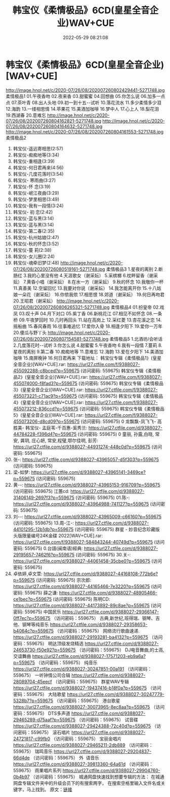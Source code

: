 ﻿---
title: 韩宝仪《柔情极品》6CD(皇星全音企业)WAV+CUE
date: 2022-05-29 08:21:08
categories: WAV车载音乐、镜像
tags: 华语中文
---
# 韩宝仪《柔情极品》6CD(皇星全音企业)[WAV+CUE]

http://image.hnol.net/c/2020-07/26/08/202007260802429441-5271748.jpg
柔情极品1
01.午夜香吻
02.夜来香
03.甜蜜蜜
04.回想曲
05.你怎么说
06.加多一点点
07.茶叶青
08.出人头地
09.初一到十五--试听
10.落花流水
11.多少柔情多少泪
12.海韵
13.一缕相思情
14.苹果花
15.美酒加咖啡
16.梦中人
17.心上人
18.梨花泪
19.西湖春
20.意难忘
http://image.hnol.net/c/2020-07/26/08/202007260804162821-5271748.jpg
http://image.hnol.net/c/2020-07/26/08/202007260804164632-5271748.jpg
http://image.hnol.net/c/2020-07/26/08/202007260804161553-5271748.jpg
柔情极品2
1. 韩宝仪-遥远寄相思(2:57)
2. 韩宝仪-痴痴地等(3:34)
3. 韩宝仪-重相逢(3:39)
4. 韩宝仪-何日君再来(4:56)
5. 韩宝仪-几度花落时(3:54)
6. 韩宝仪- 寒雨曲(3:27)
7. 韩宝仪-怀 念(3:19)
8. 韩宝仪-岷江夜曲(3:29)
9. 韩宝仪-梦里相思(3:49)
10. 韩宝仪-我有一段情(3:24)
11. 韩宝仪- 初 恋(2:42)
12. 韩宝仪-蓝与黑(3:14)
13. 韩宝仪-蓝与黑(3:14)
14. 韩宝仪-第二春(2:35)
15. 韩宝仪-杭州姑娘(2:47)
16. 韩宝仪-秋的怀念(3:52)
17. 韩宝仪-蔓 莉(2:38)
18. 韩宝仪-女儿圈(2:24)
19. 韩宝仪-魂牵旧梦(2:48)
http://image.hnol.net/c/2020-07/26/08/20200726080519161-5271748.jpg
柔情极品3
1.星夜的离别
2.断肠红
3.我的心里没有他
4.天涯歌女（谢采妘）
5.采槟榔
6.枕畔留香（谢采妘）
7.黄昏小唱（谢采妘）
8.在水一方（谢采妘）
9.秋的怀念
10.我敬你一杯
11.真善美
12.空留回忆
13.我要对你说（谢采妘）
14.我怎能离开你
15.十八姑娘一朵花（谢采妘）
16.你侬我侬
17.相思恨
18.郊道（谢采妘）
19.何日再吻君
20.王昭君（谢采妘）
http://image.hnol.net/c/2020-07/26/08/202007260806265321-5271748.jpg
柔情极品4
01.扮皇帝
02.戏凤
03.叹十声
04.月下对口
05.紫丁香
06.新桃花江
07.相见不如怀念
08.一条桥
09.午夜梦回时
10.几时再回头
11.站在高岗上
12.采红菱
13.杏花溪之恋
14.摇船曲
15.春风春雨
16.往事难追忆
17.爱你入骨
18.相逢夕阳下
19.爱你一万年
20.傻瓜与野丫头
http://image.hnol.net/c/2020-07/26/08/202007260807154581-5271748.jpg
柔情极品5
1.北酒坊/会听话
2.几度落花时--试听
3.你怎么说
4.甜蜜蜜
5.午夜香吻
6.我有一段情
7.蔓莉
8.星夜的离别
9.第二春
10.痴痴地等
11.意难忘
12.海韵
13.爱在夕阳下
14.美酒加咖啡
15.南屏晚钟
16.何日君再来
下载地址：
韩宝仪专辑《柔情极品1》(皇星全音企业)[WAV+CUE].rar: https://url27.ctfile.com/f/9388027-455092288-c8bced?p=559675
(访问密码: 559675)
韩宝仪专辑《柔情极品2》(皇星全音企业)[WAV+CUE].rar: https://url27.ctfile.com/f/9388027-455074000-f8fad3?p=559675
(访问密码: 559675)
韩宝仪专辑《柔情极品3》(皇星全音企业)[WAV+CUE].rar: https://url27.ctfile.com/f/9388027-455073221-c71ac9?p=559675
(访问密码: 559675)
韩宝仪专辑《柔情极品4》(皇星全音企业)[WAV+CUE].rar: https://url27.ctfile.com/f/9388027-455073212-836ccd?p=559675
(访问密码: 559675)
韩宝仪专辑《柔情极品5》(皇星全音企业)[WAV+CUE].rar: https://url27.ctfile.com/f/9388027-455073206-d8cd09?p=559675
(访问密码: 559675)
0 龙飘飘-凤飞飞- 高胜美- 韩宝仪- 孟庭苇-千百惠-奚秀兰: https://url27.ctfile.com/d/9388027-44784228-f396d4?p=559675
(访问密码: 559675)
0 童丽, 孙露,白晓, 常安, 龚玥, 庄心妍, 常安,程璧,鄂尔佳明, 彭芳: https://url27.ctfile.com/d/9388027-44931274-448c0d?p=559675
(访问密码: 559675)
03. 张-: https://url27.ctfile.com/d/9388027-43965057-d5f303?p=559675
(访问密码: 559675)
12. 梁-如梦: https://url27.ctfile.com/d/9388027-43965141-3469ce?p=559675
(访问密码: 559675)
15. 黄--: https://url27.ctfile.com/d/9388027-43965153-916709?p=559675
(访问密码: 559675)
江蕙cd: https://url27.ctfile.com/d/9388027-31406149-2697f3?p=559675
(访问密码: 559675)
01.陈-: https://url27.ctfile.com/d/9388027-43964988-741127?p=559675
(访问密码: 559675)
04. 刘--: https://url27.ctfile.com/d/9388027-43965009-c66160?p=559675
(访问密码: 559675)
13.周-江-:
https://url27.ctfile.com/d/9388027-44101295-12b1db?p=559675
(访问密码: 559675)
群星 - 妙音纪念珍藏版 头版限量编号24K金碟 2022[WAV+CUE].rar:
https://url27.ctfile.com/f/9388027-584843244-40749d?p=559675
(访问密码: 559675)
0.台語(闽南语)經典: https://url27.ctfile.com/d/9388027-29195657-7462f6?p=559675
(访问密码: 559675)
30.关-: https://url27.ctfile.com/d/9388027-44061458-35cbe0?p=559675
(访问密码: 559675)
34. 卓依婷,卓文萱: https://url27.ctfile.com/d/9388027-44168108-772b6e?p=559675
(访问密码: 559675)
宗次郎: https://url27.ctfile.com/d/9388027-44165466-7e3220?p=559675
(访问密码: 559675)
薛之谦: https://url27.ctfile.com/d/9388027-48905466-ce1bec?p=559675
(访问密码: 559675)
陈明CD: https://url27.ctfile.com/d/9388027-44173892-89c8ae?p=559675
(访问密码: 559675)
中国民乐
https://url27.ctfile.com/d/9388027-29366147-0ff7ec?p=559675
（访问密码：559675）
古典,新世纪,班得瑞、钢琴、吉他、钢琴等纯音乐
https://url27.ctfile.com/d/9388027-29358653-b4064c?p=559675
（访问密码：559675）
网络流行歌曲速递.
https://url27.ctfile.com/d/9388027-29193281-ba4132?p=559675
（访问密码：559675）
明达顶级发烧精选
https://url27.ctfile.com/d/9388027-24653730-f50e92?p=559675
（访问密码：559675）
DJ电音舞曲,的士高, 交谊舞曲
https://url27.ctfile.com/d/9388027-17571203-eb9a6a?p=559675
（访问密码：559675）
纯音乐
https://url27.ctfile.com/d/9388027-30247851-00a191
（访问密码：559675）
一听钟情公司合辑
https://url27.ctfile.com/d/9388027-28089704-45eecf
（访问密码：559675）
群星WAV专辑
https://url27.ctfile.com/d/9388027-19437416-b18f0a?p=559675
（访问密码：559675）
大陆歌星
https://url27.ctfile.com/d/9388027-30247779-5328b7?p=559675
（访问密码：559675）
港台歌星
https://url27.ctfile.com/d/9388027-30073965-8ec8aa?p=559675
（访问密码：559675）
DTS多声道
https://url27.ctfile.com/d/9388027-29465289-d75aaf?p=559675
（访问密码：559675）
试音碟
https://url27.ctfile.com/d/9388027-29424388-72c40d?p=559675
（访问密码：559675）
滚石唱片
https://url27.ctfile.com/d/9388027-24721817-c99fb0
（访问密码：559675）
宝丽金唱片
https://url27.ctfile.com/d/9388027-29465211-2db889
（访问密码：559675）
瑞鸣音乐
https://url27.ctfile.com/d/9388027-29204837-66d4de
（访问密码：559675）
外  语音乐
https://url27.ctfile.com/d/9388027-39813360-64a61d
（访问密码：559675）
雨果唱片系列
https://url27.ctfile.com/d/9388027-29904760-0b4b97
（访问密码：559675）
城通网盘快速找到想要专辑的方法：
在城通网盘专辑文件夹中的升级会员下的有搜索两字，
在搜索空格里输入文件名或关键字，马上找到。
原文：[链接](https://blog.sina.com.cn/s/blog_1647c7e7601030xi5.html)